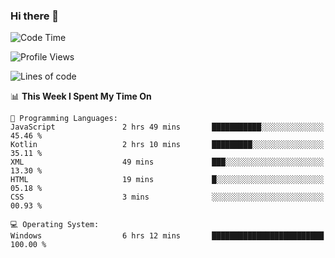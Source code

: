 ### Hi there 👋
<!--START_SECTION:waka-->
![Code Time](http://img.shields.io/badge/Code%20Time-7%20hrs%2042%20mins-blue)

![Profile Views](http://img.shields.io/badge/Profile%20Views-1-blue)

![Lines of code](https://img.shields.io/badge/From%20Hello%20World%20I%27ve%20Written-298.8%20thousand%20lines%20of%20code-blue)

📊 **This Week I Spent My Time On** 

```text
💬 Programming Languages: 
JavaScript               2 hrs 49 mins       ███████████░░░░░░░░░░░░░░   45.46 % 
Kotlin                   2 hrs 10 mins       █████████░░░░░░░░░░░░░░░░   35.11 % 
XML                      49 mins             ███░░░░░░░░░░░░░░░░░░░░░░   13.30 % 
HTML                     19 mins             █░░░░░░░░░░░░░░░░░░░░░░░░   05.18 % 
CSS                      3 mins              ░░░░░░░░░░░░░░░░░░░░░░░░░   00.93 % 

💻 Operating System: 
Windows                  6 hrs 12 mins       █████████████████████████   100.00 % 
```


<!--END_SECTION:waka-->
<!--
**AnimeruFR/AnimeruFR** is a ✨ _special_ ✨ repository because its `README.md` (this file) appears on your GitHub profile.

Here are some ideas to get you started:

- 🔭 I’m currently working on ...
- 🌱 I’m currently learning ...
- 👯 I’m looking to collaborate on ...
- 🤔 I’m looking for help with ...
- 💬 Ask me about ...
- 📫 How to reach me: ...
- 😄 Pronouns: ...
- ⚡ Fun fact: ...
-->
